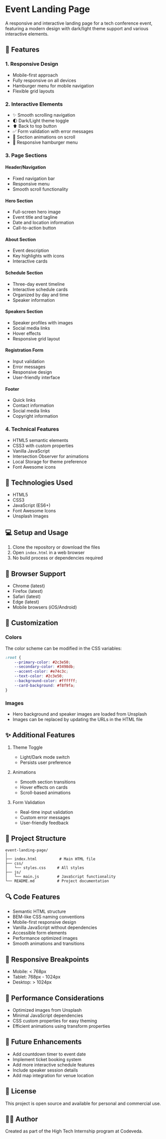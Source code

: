# Event Landing Page

A responsive and interactive landing page for a tech conference event, featuring a modern design with dark/light theme support and various interactive elements.

## 🌟 Features

### 1. Responsive Design
- Mobile-first approach
- Fully responsive on all devices
- Hamburger menu for mobile navigation
- Flexible grid layouts

### 2. Interactive Elements
- ✨ Smooth scrolling navigation
- 🌓 Dark/Light theme toggle
- ⬆️ Back to top button
- ✅ Form validation with error messages
- 🎯 Section animations on scroll
- 📱 Responsive hamburger menu

### 3. Page Sections

#### Header/Navigation
- Fixed navigation bar
- Responsive menu
- Smooth scroll functionality

#### Hero Section
- Full-screen hero image
- Event title and tagline
- Date and location information
- Call-to-action button

#### About Section
- Event description
- Key highlights with icons
- Interactive cards

#### Schedule Section
- Three-day event timeline
- Interactive schedule cards
- Organized by day and time
- Speaker information

#### Speakers Section
- Speaker profiles with images
- Social media links
- Hover effects
- Responsive grid layout

#### Registration Form
- Input validation
- Error messages
- Responsive design
- User-friendly interface

#### Footer
- Quick links
- Contact information
- Social media links
- Copyright information

### 4. Technical Features
- HTML5 semantic elements
- CSS3 with custom properties
- Vanilla JavaScript
- Intersection Observer for animations
- Local Storage for theme preference
- Font Awesome icons

## 🚀 Technologies Used

- HTML5
- CSS3
- JavaScript (ES6+)
- Font Awesome Icons
- Unsplash Images

## 💻 Setup and Usage

1. Clone the repository or download the files
2. Open `index.html` in a web browser
3. No build process or dependencies required

## 📱 Browser Support

- Chrome (latest)
- Firefox (latest)
- Safari (latest)
- Edge (latest)
- Mobile browsers (iOS/Android)

## 🎨 Customization

### Colors
The color scheme can be modified in the CSS variables:
```css
:root {
    --primary-color: #2c3e50;
    --secondary-color: #3498db;
    --accent-color: #e74c3c;
    --text-color: #2c3e50;
    --background-color: #ffffff;
    --card-background: #f8f9fa;
}
```

### Images
- Hero background and speaker images are loaded from Unsplash
- Images can be replaced by updating the URLs in the HTML file

## ✨ Additional Features

1. Theme Toggle
   - Light/Dark mode switch
   - Persists user preference

2. Animations
   - Smooth section transitions
   - Hover effects on cards
   - Scroll-based animations

3. Form Validation
   - Real-time input validation
   - Custom error messages
   - User-friendly feedback

## 📝 Project Structure

```
event-landing-page/
│
├── index.html          # Main HTML file
├── css/
│   └── styles.css     # All styles
├── js/
│   └── main.js        # JavaScript functionality
└── README.md          # Project documentation
```

## 🔍 Code Features

- Semantic HTML structure
- BEM-like CSS naming conventions
- Mobile-first responsive design
- Vanilla JavaScript without dependencies
- Accessible form elements
- Performance optimized images
- Smooth animations and transitions

## 📱 Responsive Breakpoints

- Mobile: < 768px
- Tablet: 768px - 1024px
- Desktop: > 1024px

## 🚀 Performance Considerations

- Optimized images from Unsplash
- Minimal JavaScript dependencies
- CSS custom properties for easy theming
- Efficient animations using transform properties

## 🔮 Future Enhancements

- Add countdown timer to event date
- Implement ticket booking system
- Add more interactive schedule features
- Include speaker session details
- Add map integration for venue location

## 📄 License

This project is open source and available for personal and commercial use.

## 🙋‍♂️ Author

Created as part of the High Tech Internship program at Codeveda.
